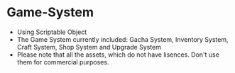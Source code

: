 # Game-System
 - Using Scriptable Object
 - The Game System currently included: Gacha System, Inventory System, Craft System, Shop System and Upgrade System
 - Please note that all the assets, which do not have lisences. Don't use them for commercial purposes.
